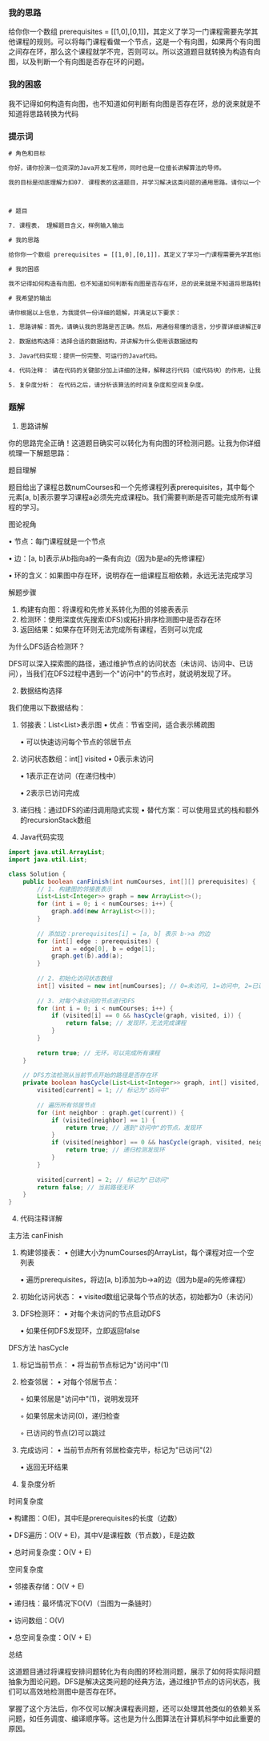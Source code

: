 ### 我的思路

给你你一个数组 prerequisites = [[1,0],[0,1]]，其定义了学习一门课程需要先学其他课程的规则。可以将每门课程看做一个节点，这是一个有向图，如果两个有向图之间存在环，那么这个课程就学不完，否则可以。所以这道题目就转换为构造有向图，以及判断一个有向图是否存在环的问题。


### 我的困惑
我不记得如何构造有向图，也不知道如何判断有向图是否存在环，总的说来就是不知道将思路转换为代码

### 提示词

```txt
# 角色和目标

你好，请你扮演一位资深的Java开发工程师，同时也是一位擅长讲解算法的导师。

我的目标是彻底理解力扣07. 课程表的这道题目，并学习解决这类问题的通用思路。请你以一个初级Java程序员能完全听懂的方式，为我提供详细的指导。

  

# 题目

7. 课程表， 理解题目含义，样例输入输出

# 我的思路

给你你一个数组 prerequisites = [[1,0],[0,1]]，其定义了学习一门课程需要先学其他课程的规则。可以将每门课程看做一个节点，这是一个有向图，如果两个有向图之间存在环，那么这个课程就学不完，否则可以。所以这道题目就转换为构造有向图，以及判断一个有向图是否存在环的问题。

# 我的困惑

我不记得如何构造有向图，也不知道如何判断有向图是否存在环，总的说来就是不知道将思路转换为代码

# 我希望的输出

请你根据以上信息，为我提供一份详细的题解，并满足以下要求：

1. 思路讲解：首先，请确认我的思路是否正确。然后，用通俗易懂的语言，分步骤详细讲解正确的解题思路，特别是针对我的困惑点进行解答。

2. 数据结构选择：选择合适的数据结构，并讲解为什么使用该数据结构

3. Java代码实现：提供一份完整、可运行的Java代码。 

4. 代码注释： 请在代码的关键部分加上详细的注释，解释这行代码（或代码块）的作用，让我能逐行理解。 

5. 复杂度分析： 在代码之后，请分析该算法的时间复杂度和空间复杂度。
```
### 题解

1. 思路讲解

你的思路完全正确！这道题目确实可以转化为有向图的环检测问题。让我为你详细梳理一下解题思路：

题目理解

题目给出了课程总数numCourses和一个先修课程列表prerequisites，其中每个元素[a, b]表示要学习课程a必须先完成课程b。我们需要判断是否可能完成所有课程的学习。

图论视角

• 节点：每门课程就是一个节点

• 边：[a, b]表示从b指向a的一条有向边（因为b是a的先修课程）

• 环的含义：如果图中存在环，说明存在一组课程互相依赖，永远无法完成学习

解题步骤

1. 构建有向图：将课程和先修关系转化为图的邻接表表示
2. 检测环：使用深度优先搜索(DFS)或拓扑排序检测图中是否存在环
3. 返回结果：如果存在环则无法完成所有课程，否则可以完成

为什么DFS适合检测环？

DFS可以深入探索图的路径，通过维护节点的访问状态（未访问、访问中、已访问），当我们在DFS过程中遇到一个"访问中"的节点时，就说明发现了环。

2. 数据结构选择

我们使用以下数据结构：

1. 邻接表：List<List<Integer>>表示图
   • 优点：节省空间，适合表示稀疏图

   • 可以快速访问每个节点的邻居节点

2. 访问状态数组：int[] visited
   • 0表示未访问

   • 1表示正在访问（在递归栈中）

   • 2表示已访问完成

3. 递归栈：通过DFS的递归调用隐式实现
   • 替代方案：可以使用显式的栈和额外的recursionStack数组

4. Java代码实现


```java
import java.util.ArrayList;
import java.util.List;

class Solution {
    public boolean canFinish(int numCourses, int[][] prerequisites) {
        // 1. 构建图的邻接表表示
        List<List<Integer>> graph = new ArrayList<>();
        for (int i = 0; i < numCourses; i++) {
            graph.add(new ArrayList<>());
        }
        
        // 添加边：prerequisites[i] = [a, b] 表示 b->a 的边
        for (int[] edge : prerequisites) {
            int a = edge[0], b = edge[1];
            graph.get(b).add(a);
        }
        
        // 2. 初始化访问状态数组
        int[] visited = new int[numCourses]; // 0=未访问, 1=访问中, 2=已访问
        
        // 3. 对每个未访问的节点进行DFS
        for (int i = 0; i < numCourses; i++) {
            if (visited[i] == 0 && hasCycle(graph, visited, i)) {
                return false; // 发现环，无法完成课程
            }
        }
        
        return true; // 无环，可以完成所有课程
    }
    
    // DFS方法检测从当前节点开始的路径是否存在环
    private boolean hasCycle(List<List<Integer>> graph, int[] visited, int current) {
        visited[current] = 1; // 标记为"访问中"
        
        // 遍历所有邻居节点
        for (int neighbor : graph.get(current)) {
            if (visited[neighbor] == 1) {
                return true; // 遇到"访问中"的节点，发现环
            }
            if (visited[neighbor] == 0 && hasCycle(graph, visited, neighbor)) {
                return true; // 递归检测发现环
            }
        }
        
        visited[current] = 2; // 标记为"已访问"
        return false; // 当前路径无环
    }
}
```

4. 代码注释详解

主方法 canFinish

1. 构建邻接表：
   • 创建大小为numCourses的ArrayList，每个课程对应一个空列表

   • 遍历prerequisites，将边[a, b]添加为b->a的边（因为b是a的先修课程）

2. 初始化访问状态：
   • visited数组记录每个节点的状态，初始都为0（未访问）

3. DFS检测环：
   • 对每个未访问的节点启动DFS

   • 如果任何DFS发现环，立即返回false

DFS方法 hasCycle

1. 标记当前节点：
   • 将当前节点标记为"访问中"(1)

2. 检查邻居：
   • 对每个邻居节点：

     ◦ 如果邻居是"访问中"(1)，说明发现环

     ◦ 如果邻居未访问(0)，递归检查

     ◦ 已访问的节点(2)可以跳过

3. 完成访问：
   • 当前节点所有邻居检查完毕，标记为"已访问"(2)

   • 返回无环结果

4. 复杂度分析

时间复杂度

• 构建图：O(E)，其中E是prerequisites的长度（边数）

• DFS遍历：O(V + E)，其中V是课程数（节点数），E是边数

• 总时间复杂度：O(V + E)

空间复杂度

• 邻接表存储：O(V + E)

• 递归栈：最坏情况下O(V)（当图为一条链时）

• 访问数组：O(V)

• 总空间复杂度：O(V + E)

总结

这道题目通过将课程安排问题转化为有向图的环检测问题，展示了如何将实际问题抽象为图论问题。DFS是解决这类问题的经典方法，通过维护节点的访问状态，我们可以高效地检测图中是否存在环。

掌握了这个方法后，你不仅可以解决课程表问题，还可以处理其他类似的依赖关系问题，如任务调度、编译顺序等。这也是为什么图算法在计算机科学中如此重要的原因。
